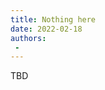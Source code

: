 ```yaml
---
title: Nothing here
date: 2022-02-18
authors:
 -
---
```

TBD

<!--more-->

<!DIV align="justify">


</DIV>
